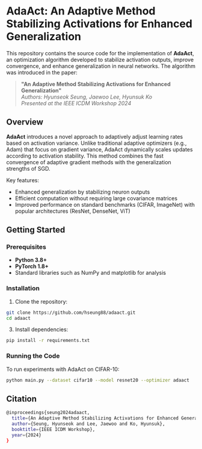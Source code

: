 # AdaAct: An Adaptive Method Stabilizing Activations for Enhanced Generalization

This repository contains the source code for the implementation of **AdaAct**, an optimization algorithm developed to stabilize activation outputs, improve convergence, and enhance generalization in neural networks. The algorithm was introduced in the paper:

> **"An Adaptive Method Stabilizing Activations for Enhanced Generalization"**  
> *Authors: Hyunseok Seung, Jaewoo Lee, Hyunsuk Ko*  
> *Presented at the IEEE ICDM Workshop 2024*

## Overview

**AdaAct** introduces a novel approach to adaptively adjust learning rates based on activation variance. Unlike traditional adaptive optimizers (e.g., Adam) that focus on gradient variance, AdaAct dynamically scales updates according to activation stability. This method combines the fast convergence of adaptive gradient methods with the generalization strengths of SGD.

Key features:
- Enhanced generalization by stabilizing neuron outputs
- Efficient computation without requiring large covariance matrices
- Improved performance on standard benchmarks (CIFAR, ImageNet) with popular architectures (ResNet, DenseNet, ViT)

## Getting Started

### Prerequisites

- **Python 3.8+**
- **PyTorch 1.8+**
- Standard libraries such as NumPy and matplotlib for analysis

### Installation

1. Clone the repository:
```bash
git clone https://github.com/hseung88/adaact.git
cd adaact
```

3. Install dependencies:
```bash
pip install -r requirements.txt
```

### Running the Code

To run experiments with AdaAct on CIFAR-10:
```bash
python main.py --dataset cifar10 --model resnet20 --optimizer adaact
```

## Citation
```bash
@inproceedings{seung2024adaact,
  title={An Adaptive Method Stabilizing Activations for Enhanced Generalization},
  author={Seung, Hyunseok and Lee, Jaewoo and Ko, Hyunsuk},
  booktitle={IEEE ICDM Workshop},
  year={2024}
}
```
